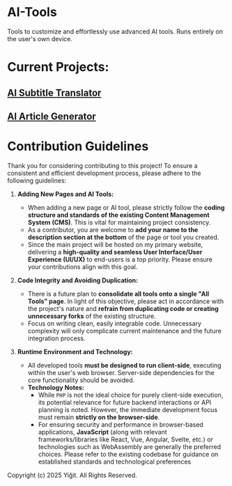 # AI-Tools
Tools to customize and effortlessly use advanced AI tools. Runs entirely on the user's own device.

# Current Projects:
## [AI Subtitle Translator](https://tryigit.dev/ai/stranslate/)

## [AI Article Generator](https://tryigit.dev/ai/article/)


# Contribution Guidelines

Thank you for considering contributing to this project! To ensure a consistent and efficient development process, please adhere to the following guidelines:

1.  **Adding New Pages and AI Tools:**
    *   When adding a new page or AI tool, please strictly follow the **coding structure and standards of the existing Content Management System (CMS)**. This is vital for maintaining project consistency.
    *   As a contributor, you are welcome to **add your name to the description section at the bottom** of the page or tool you created.
    *   Since the main project will be hosted on my primary website, delivering a **high-quality and seamless User Interface/User Experience (UI/UX)** to end-users is a top priority. Please ensure your contributions align with this goal.

2.  **Code Integrity and Avoiding Duplication:**
    *   There is a future plan to **consolidate all tools onto a single "All Tools" page**. In light of this objective, please act in accordance with the project's nature and **refrain from duplicating code or creating unnecessary forks** of the existing structure.
    *   Focus on writing clean, easily integrable code. Unnecessary complexity will only complicate current maintenance and the future integration process.

3.  **Runtime Environment and Technology:**
    *   All developed tools **must be designed to run client-side**, executing within the user's web browser. Server-side dependencies for the core functionality should be avoided.
    *   **Technology Notes:**
        *   While `PHP` is not the ideal choice for purely client-side execution, its potential relevance for future backend interactions or API planning is noted. However, the immediate development focus must remain **strictly on the browser-side**.
        *   For ensuring security and performance in browser-based applications, **JavaScript** (along with relevant frameworks/libraries like React, Vue, Angular, Svelte, etc.) or technologies such as WebAssembly are generally the preferred choices. Please refer to the existing codebase for guidance on established standards and technological preferences


Copyright (c) 2025 Yiğit. All Rights Reserved.
